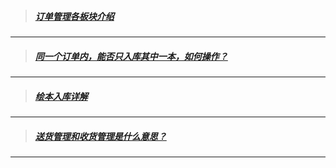 > ##### [订单管理各板块介绍](文档/订单管理/订单管理各板块介绍)
-----
> ##### [同一个订单内，能否只入库其中一本，如何操作？](文档/订单管理/同一个订单内，能否只入库其中一本，如何操作？)
-----
> ##### [绘本入库详解](文档/订单管理/绘本入库详解)
-----
> ##### [送货管理和收货管理是什么意思？](文档/订单管理/送货管理和收货管理是什么意思？)
-----
